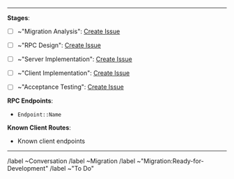 ------------------------------------------------------------

**Stages**:

- [ ] ~"Migration Analysis": [Create Issue](https://gitlab.com/gitlab-org/gitaly/issues/new?issuable_template=Migration_Analysis)

- [ ] ~"RPC Design": [Create Issue](https://gitlab.com/gitlab-org/gitaly/issues/new?issuable_template=Migration_RPC_Design)

- [ ] ~"Server Implementation": [Create Issue](https://gitlab.com/gitlab-org/gitaly/issues/new?issuable_template=Migration_Server_Implementation)

- [ ] ~"Client Implementation": [Create Issue](https://gitlab.com/gitlab-org/gitaly/issues/new?issuable_template=Migration_Client_Implementation)

- [ ] ~"Acceptance Testing": [Create Issue](https://gitlab.com/gitlab-org/gitaly/issues/new?issuable_template=Migration_Acceptance_Testing)

**RPC Endpoints**:
  - `Endpoint::Name`

**Known Client Routes**:
  - Known client endpoints
  
------------------------------------------------------------

/label ~Conversation
/label ~Migration
/label ~"Migration:Ready-for-Development"
/label ~"To Do"